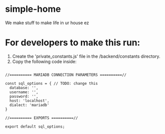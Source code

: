 # simple-home
We make stuff to make life in ur house ez

# For developers to make this run:
1. Create the 'private_constants.js' file in the /backend/constants directory.
2. Copy the following code inside:
  ```
  
//========== MARIADB CONNECTION PARAMETERS ==========//

const sql_options = { // TODO: change this
    database: '',
    username: '', 
    password: '',
    host: 'localhost',
    dialect: 'mariadb'
  }

  //========== EXPORTS ==========//

  export default sql_options;
  ```
